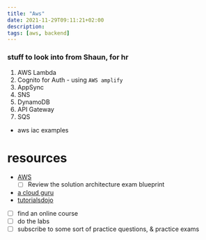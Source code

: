 ```yaml
---
title: "Aws"
date: 2021-11-29T09:11:21+02:00
description: 
tags: [aws, backend]
---
```


### stuff to look into from Shaun, for hr
1. AWS Lambda 
2. Cognito for Auth - using `AWS amplify`
3. AppSync
4. SNS
5. DynamoDB
6. API Gateway
7. SQS

- aws iac examples

# resources
* [AWS](https://aws.amazon.com/certification/?nc2=sb_ce_co)
  - [ ] Review the solution architecture exam blueprint
* [a cloud guru](https://acloudguru.com/)
* [tutorialsdojo](https://tutorialsdojo.com/)
- [ ] find an online course
- [ ] do the labs
- [ ] subscribe to some sort of practice questions, & practice exams 